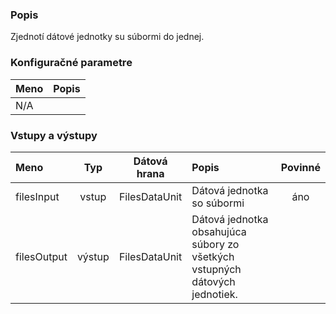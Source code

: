 ### Popis

Zjednotí dátové jednotky su súbormi do jednej.

### Konfiguračné parametre

| Meno | Popis |
|:----|:----|
|N/A| |

### Vstupy a výstupy

|Meno |Typ | Dátová hrana | Popis | Povinné |
|:--------|:------:|:------:|:-------------|:---------------------:|
|filesInput  |vstup| FilesDataUnit | Dátová jednotka so súbormi |áno|
|filesOutput |výstup| FilesDataUnit | Dátová jednotka obsahujúca súbory zo všetkých vstupných dátových jednotiek. | |

